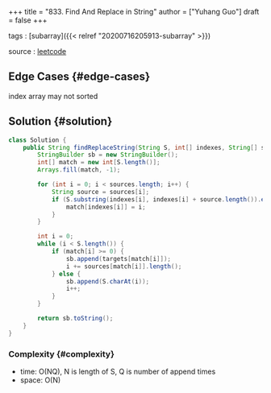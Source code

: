 +++
title = "833. Find And Replace in String"
author = ["Yuhang Guo"]
draft = false
+++

tags
: [subarray]({{< relref "20200716205913-subarray" >}})

source
: [leetcode](https://leetcode.com/problems/find-and-replace-in-string/)


## Edge Cases {#edge-cases}

index array may not sorted


## Solution {#solution}

```java
class Solution {
    public String findReplaceString(String S, int[] indexes, String[] sources, String[] targets) {
        StringBuilder sb = new StringBuilder();
        int[] match = new int[S.length()];
        Arrays.fill(match, -1);

        for (int i = 0; i < sources.length; i++) {
            String source = sources[i];
            if (S.substring(indexes[i], indexes[i] + source.length()).equals(source)) {
                match[indexes[i]] = i;
            }
        }

        int i = 0;
        while (i < S.length()) {
            if (match[i] >= 0) {
                sb.append(targets[match[i]]);
                i += sources[match[i]].length();
            } else {
                sb.append(S.charAt(i));
                i++;
            }
        }

        return sb.toString();
    }
}
```


### Complexity {#complexity}

-   time: O(NQ), N is length of S, Q is number of append times
-   space: O(N)
